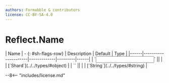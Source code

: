 ```yaml
---
authors: Formabble & contributors
license: CC-BY-SA-4.0
---
```



# Reflect.Name

<div class="sh-parameters" markdown="1">
| Name | - {: #sh-flags-row} | Description | Default | Type |
|------|---------------------|-------------|---------|------|
| `<input>` || | | [`Shard`](../../types/#object) |
| `<output>` || | | [`String`](../../types/#string) |

</div>



--8<-- "includes/license.md"

